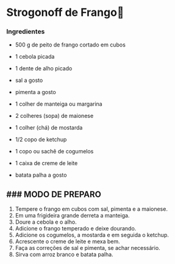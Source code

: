 # Strogonoff de Frango:chicken:



### Ingredientes

- 500 g de peito de frango cortado em cubos
- 1 cebola picada

- 1 dente de alho picado
- sal a gosto
- pimenta a gosto
- 1 colher de manteiga ou margarina
- 2 colheres (sopa) de maionese
- 1 colher (chá) de mostarda
- 1/2 copo de ketchup
- 1 copo ou sachê de cogumelos
- 1 caixa de creme de leite
- batata palha a gosto

## ### MODO DE PREPARO





1. Tempere o frango em cubos com sal, pimenta e a maionese.
2. Em uma frigideira grande derreta a manteiga.
3. Doure a cebola e o alho.
4. Adicione o frango temperado e deixe dourando.
5. Adicione os cogumelos, a mostarda e em seguida o ketchup.
6. Acrescente o creme de leite e mexa bem.
7. Faça as correções de sal e pimenta, se achar necessário.
8. Sirva com arroz branco e batata palha.